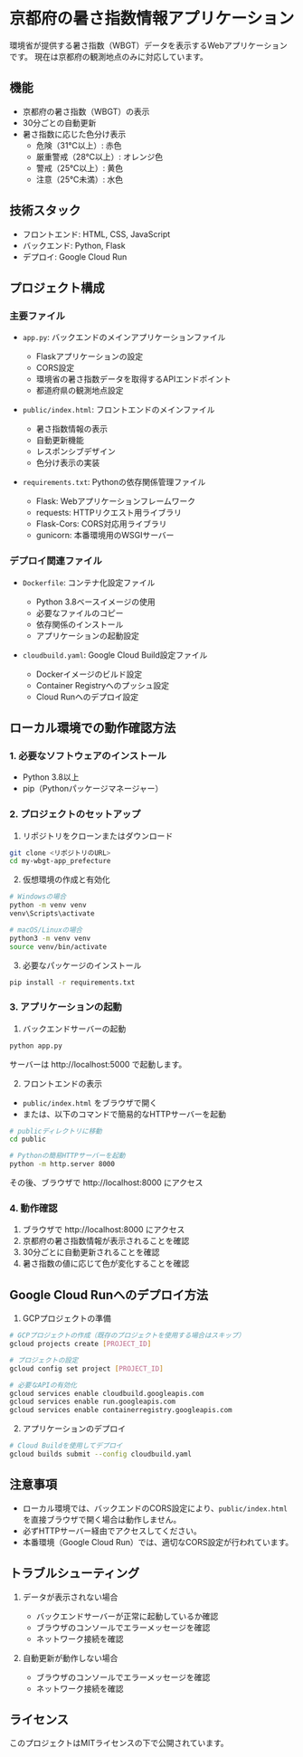 # 京都府の暑さ指数情報アプリケーション

環境省が提供する暑さ指数（WBGT）データを表示するWebアプリケーションです。
現在は京都府の観測地点のみに対応しています。

## 機能

- 京都府の暑さ指数（WBGT）の表示
- 30分ごとの自動更新
- 暑さ指数に応じた色分け表示
  - 危険（31℃以上）: 赤色
  - 厳重警戒（28℃以上）: オレンジ色
  - 警戒（25℃以上）: 黄色
  - 注意（25℃未満）: 水色

## 技術スタック

- フロントエンド: HTML, CSS, JavaScript
- バックエンド: Python, Flask
- デプロイ: Google Cloud Run

## プロジェクト構成

### 主要ファイル

- `app.py`: バックエンドのメインアプリケーションファイル
  - Flaskアプリケーションの設定
  - CORS設定
  - 環境省の暑さ指数データを取得するAPIエンドポイント
  - 都道府県の観測地点設定

- `public/index.html`: フロントエンドのメインファイル
  - 暑さ指数情報の表示
  - 自動更新機能
  - レスポンシブデザイン
  - 色分け表示の実装

- `requirements.txt`: Pythonの依存関係管理ファイル
  - Flask: Webアプリケーションフレームワーク
  - requests: HTTPリクエスト用ライブラリ
  - Flask-Cors: CORS対応用ライブラリ
  - gunicorn: 本番環境用のWSGIサーバー

### デプロイ関連ファイル

- `Dockerfile`: コンテナ化設定ファイル
  - Python 3.8ベースイメージの使用
  - 必要なファイルのコピー
  - 依存関係のインストール
  - アプリケーションの起動設定

- `cloudbuild.yaml`: Google Cloud Build設定ファイル
  - Dockerイメージのビルド設定
  - Container Registryへのプッシュ設定
  - Cloud Runへのデプロイ設定

## ローカル環境での動作確認方法

### 1. 必要なソフトウェアのインストール

- Python 3.8以上
- pip（Pythonパッケージマネージャー）

### 2. プロジェクトのセットアップ

1. リポジトリをクローンまたはダウンロード
```bash
git clone <リポジトリのURL>
cd my-wbgt-app_prefecture
```

2. 仮想環境の作成と有効化
```bash
# Windowsの場合
python -m venv venv
venv\Scripts\activate

# macOS/Linuxの場合
python3 -m venv venv
source venv/bin/activate
```

3. 必要なパッケージのインストール
```bash
pip install -r requirements.txt
```

### 3. アプリケーションの起動

1. バックエンドサーバーの起動
```bash
python app.py
```
サーバーは http://localhost:5000 で起動します。

2. フロントエンドの表示
- `public/index.html` をブラウザで開く
- または、以下のコマンドで簡易的なHTTPサーバーを起動
```bash
# publicディレクトリに移動
cd public

# Pythonの簡易HTTPサーバーを起動
python -m http.server 8000
```
その後、ブラウザで http://localhost:8000 にアクセス

### 4. 動作確認

1. ブラウザで http://localhost:8000 にアクセス
2. 京都府の暑さ指数情報が表示されることを確認
3. 30分ごとに自動更新されることを確認
4. 暑さ指数の値に応じて色が変化することを確認

## Google Cloud Runへのデプロイ方法

1. GCPプロジェクトの準備
```bash
# GCPプロジェクトの作成（既存のプロジェクトを使用する場合はスキップ）
gcloud projects create [PROJECT_ID]

# プロジェクトの設定
gcloud config set project [PROJECT_ID]

# 必要なAPIの有効化
gcloud services enable cloudbuild.googleapis.com
gcloud services enable run.googleapis.com
gcloud services enable containerregistry.googleapis.com
```

2. アプリケーションのデプロイ
```bash
# Cloud Buildを使用してデプロイ
gcloud builds submit --config cloudbuild.yaml
```

## 注意事項

- ローカル環境では、バックエンドのCORS設定により、`public/index.html`を直接ブラウザで開く場合は動作しません。
- 必ずHTTPサーバー経由でアクセスしてください。
- 本番環境（Google Cloud Run）では、適切なCORS設定が行われています。

## トラブルシューティング

1. データが表示されない場合
   - バックエンドサーバーが正常に起動しているか確認
   - ブラウザのコンソールでエラーメッセージを確認
   - ネットワーク接続を確認

2. 自動更新が動作しない場合
   - ブラウザのコンソールでエラーメッセージを確認
   - ネットワーク接続を確認

## ライセンス

このプロジェクトはMITライセンスの下で公開されています。 
